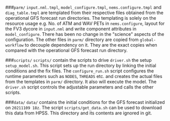 ###`parm/`
`input.nml.tmpl`, `model_configure.tmpl`, `nems.configure.tmpl` and `diag_table.tmpl` are templated from their respective files obtained from the operational GFS forecast run directories.
The templating is solely on the resource usage e.g. No. of ATM and WAV PETs in `nems.configure`, layout for the FV3 dycore in `input.nml` and write component attributes in `model_configure`.
There has been no change in the "science" aspects of the configuration.
The other files in `parm/` directory are copied from `global-workflow` to decouple dependency on it.  They are the exact copies when compared with the operational GFS forecast run directory.

###`scripts/`
`scripts/` contain the scripts to drive `driver.sh` the setup `setup_model.sh`.  This script sets up the run directory by linking the initial conditions and the fix files.  The `configure_run.sh` script configures the runtime parameters such as `NODES`, `THREADS` etc. and creates the actual files from the templates in `parm/` directory.  It also will execute the model.  The `driver.sh` script controls the adjustable parameters and calls the other scripts.

###`data/`
`data/` contains the initial conditions for the GFS forecast initialized on `20211109 18z`.  The script `scripts/get_data.sh` can be used to download this data from HPSS.
This directory and its contents are ignored in git.
